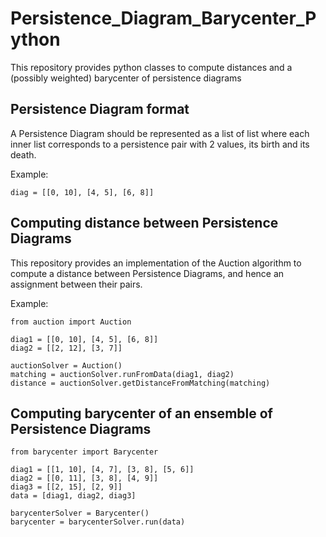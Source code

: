 # Persistence_Diagram_Barycenter_Python

This repository provides python classes to compute distances and a (possibly weighted) barycenter of persistence diagrams

## Persistence Diagram format
A Persistence Diagram should be represented as a list of list where each inner list corresponds to a persistence pair with 2 values, its birth and its death.

Example:
```
diag = [[0, 10], [4, 5], [6, 8]]
```

## Computing distance between Persistence Diagrams

This repository provides an implementation of the Auction algorithm to compute a distance between Persistence Diagrams, and hence an assignment between their pairs.

Example:
```
from auction import Auction

diag1 = [[0, 10], [4, 5], [6, 8]]
diag2 = [[2, 12], [3, 7]]

auctionSolver = Auction()
matching = auctionSolver.runFromData(diag1, diag2)
distance = auctionSolver.getDistanceFromMatching(matching)
```

## Computing barycenter of an ensemble of Persistence Diagrams

```
from barycenter import Barycenter

diag1 = [[1, 10], [4, 7], [3, 8], [5, 6]]
diag2 = [[0, 11], [3, 8], [4, 9]]
diag3 = [[2, 15], [2, 9]]
data = [diag1, diag2, diag3]

barycenterSolver = Barycenter()
barycenter = barycenterSolver.run(data)
```

